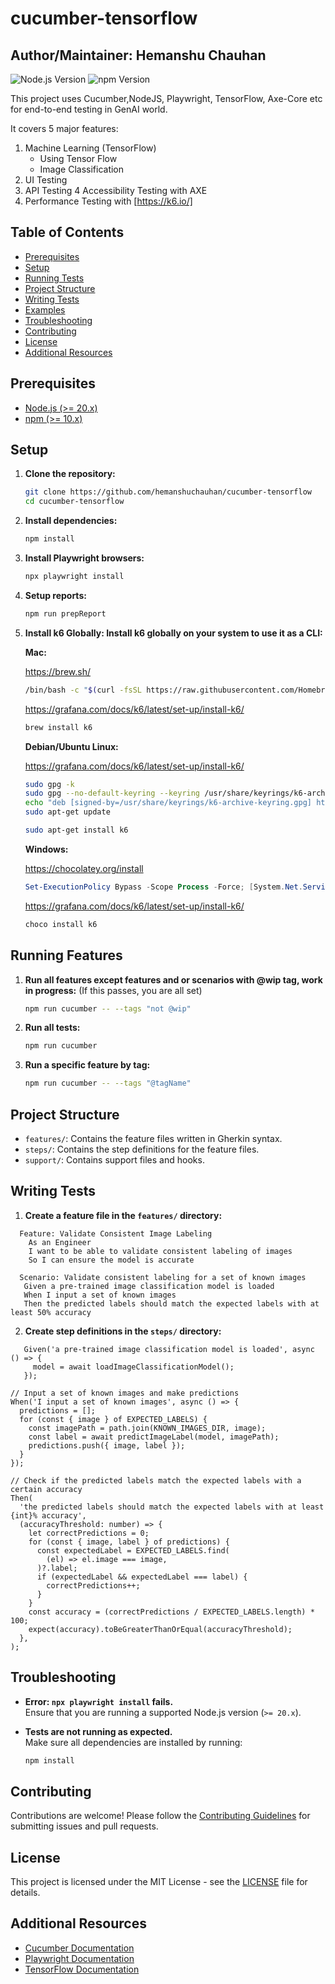 # cucumber-tensorflow

## Author/Maintainer: Hemanshu Chauhan

![Node.js Version](https://img.shields.io/badge/node-%3E%3D%2020.x-brightgreen) ![npm Version](https://img.shields.io/badge/npm-%3E%3D%2010.x-blue) 

This project uses Cucumber,NodeJS, Playwright, TensorFlow, Axe-Core etc for end-to-end testing in GenAI world.

It covers 5 major features:
1. Machine Learning (TensorFlow)
   - Using Tensor Flow
   - Image Classification
2. UI Testing
3. API Testing
4 Accessibility Testing with AXE
5. Performance Testing with [https://k6.io/]

## Table of Contents
- [Prerequisites](#prerequisites)
- [Setup](#setup)
- [Running Tests](#running-tests)
- [Project Structure](#project-structure)
- [Writing Tests](#writing-tests)
- [Examples](#examples)
- [Troubleshooting](#troubleshooting)
- [Contributing](#contributing)
- [License](#license)
- [Additional Resources](#additional-resources)

## Prerequisites

- [Node.js (>= 20.x)](https://nodejs.org/)
- [npm (>= 10.x)](https://www.npmjs.com/)

## Setup

1. **Clone the repository:**

   ```sh
   git clone https://github.com/hemanshuchauhan/cucumber-tensorflow
   cd cucumber-tensorflow
   ```

2. **Install dependencies:**

   ```sh
   npm install
   ```

3. **Install Playwright browsers:**

   ```sh
   npx playwright install
   ```

4. **Setup reports:**

   ```sh
   npm run prepReport
   ```

5. **Install k6 Globally: Install k6 globally on your system to use it as a CLI:**

   **Mac:**

   https://brew.sh/

   ```zsh
   /bin/bash -c "$(curl -fsSL https://raw.githubusercontent.com/Homebrew/install/HEAD/install.sh)"
   ```

   https://grafana.com/docs/k6/latest/set-up/install-k6/

   ```zsh
   brew install k6
   ```

   **Debian/Ubuntu Linux:**

   https://grafana.com/docs/k6/latest/set-up/install-k6/

   ```bash
   sudo gpg -k
   sudo gpg --no-default-keyring --keyring /usr/share/keyrings/k6-archive-keyring.gpg --keyserver hkp://keyserver.ubuntu.com:80 --recv-keys C5AD17C747E3415A3642D57D77C6C491D6AC1D69
   echo "deb [signed-by=/usr/share/keyrings/k6-archive-keyring.gpg] https://dl.k6.io/deb stable main" | sudo tee /etc/apt/sources.list.d/k6.list
   sudo apt-get update
   ```

   ```bash
   sudo apt-get install k6
   ```

   **Windows:**

   https://chocolatey.org/install

   ```powershell
   Set-ExecutionPolicy Bypass -Scope Process -Force; [System.Net.ServicePointManager]::SecurityProtocol = [System.Net.ServicePointManager]::SecurityProtocol -bor 3072; iex ((New-Object System.Net.WebClient).DownloadString('https://community.chocolatey.org/install.ps1'))
   ```

   https://grafana.com/docs/k6/latest/set-up/install-k6/

   ```powershell
   choco install k6
   ```

## Running Features

1. **Run all features except features and or scenarios with @wip tag, work in progress:** (If this passes, you are all set)

   ```sh
   npm run cucumber -- --tags "not @wip"
   ```

2. **Run all tests:**

   ```sh
   npm run cucumber
   ```

3. **Run a specific feature by tag:**

   ```sh
   npm run cucumber -- --tags "@tagName"
   ```

## Project Structure

- `features/`: Contains the feature files written in Gherkin syntax.
- `steps/`: Contains the step definitions for the feature files.
- `support/`: Contains support files and hooks.


## Writing Tests

1. **Create a feature file in the `features/` directory:**

 ```@ValidateConsistentImageLabeling
   Feature: Validate Consistent Image Labeling
     As an Engineer
     I want to be able to validate consistent labeling of images
     So I can ensure the model is accurate

   Scenario: Validate consistent labeling for a set of known images
    Given a pre-trained image classification model is loaded
    When I input a set of known images
    Then the predicted labels should match the expected labels with at least 50% accuracy
```

   2. **Create step definitions in the `steps/` directory:**

   ```// Load the pre-trained image classification model
      Given('a pre-trained image classification model is loaded', async () => {
        model = await loadImageClassificationModel();
      });

   // Input a set of known images and make predictions
   When('I input a set of known images', async () => {
     predictions = [];
     for (const { image } of EXPECTED_LABELS) {
       const imagePath = path.join(KNOWN_IMAGES_DIR, image);
       const label = await predictImageLabel(model, imagePath);
       predictions.push({ image, label });
     }
   });

   // Check if the predicted labels match the expected labels with a certain accuracy
   Then(
     'the predicted labels should match the expected labels with at least {int}% accuracy',
     (accuracyThreshold: number) => {
       let correctPredictions = 0;
       for (const { image, label } of predictions) {
         const expectedLabel = EXPECTED_LABELS.find(
           (el) => el.image === image,
         )?.label;
         if (expectedLabel && expectedLabel === label) {
           correctPredictions++;
         }
       }
       const accuracy = (correctPredictions / EXPECTED_LABELS.length) * 100;
       expect(accuracy).toBeGreaterThanOrEqual(accuracyThreshold);
     },
   );
```

## Troubleshooting

- **Error: `npx playwright install` fails.**  
  Ensure that you are running a supported Node.js version (`>= 20.x`).

- **Tests are not running as expected.**  
  Make sure all dependencies are installed by running:
  
  ```sh
  npm install
  ```

## Contributing

Contributions are welcome! Please follow the [Contributing Guidelines](CONTRIBUTING.md) for submitting issues and pull requests.

## License

This project is licensed under the MIT License - see the [LICENSE](LICENSE) file for details.

## Additional Resources

- [Cucumber Documentation](https://cucumber.io/docs/guides/10-minute-tutorial/)
- [Playwright Documentation](https://playwright.dev/docs/intro)
- [TensorFlow Documentation](https://github.com/tensorflow/tensorflow)



